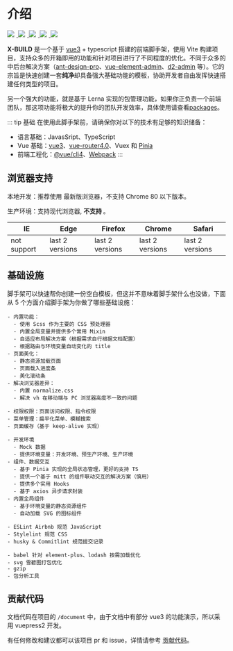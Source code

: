 # 介绍

<a href="https://v3.cn.vuejs.org/" target="blank">
  <img src="https://img.shields.io/badge/vue-3.0.0-brightgreen.svg" />
</a>
<a href="https://www.npmjs.com/package/x-build" target="blank">
  <img src="https://img.shields.io/npm/v/x-build/next" />
</a>
<a href="https://github.com/code-device/x-build/actions" target="blank">
  <img src="https://github.com/code-device/x-build/workflows/GitHub%20Actions/badge.svg" />
</a>
<a href="https://github.com/code-device/x-build/blob/next/LICENSE" target="blank">
  <img src="https://img.shields.io/github/license/mashape/apistatus.svg" />
</a>
<a href="https://github.com/code-device/x-build" target="blank">
  <img src="https://img.shields.io/github/stars/code-device/x-build.svg?style=social&label=Stars" />
</a>

<style>
a img{ padding-right: 5px; }
</style>

**X-BUILD** 是一个基于 [vue3](https://v3.cn.vuejs.org/) + typescript 搭建的前端脚手架，使用 Vite 构建项目，支持众多的开箱即用的功能和针对项目进行了不同程度的优化。不同于众多的中后台解决方案（[ant-design-pro](https://pro.ant.design/docs/getting-started-cn)、[vue-element-admin](https://panjiachen.github.io/vue-element-admin-site/zh/)、[d2-admin](https://d2.pub/zh/doc/d2-admin/) 等）。它的宗旨是快速创建一套**纯净**却具备强大基础功能的模板，协助开发者自由发挥快速搭建任何类型的项目。

另一个强大的功能，就是基于 Lerna 实现的包管理功能，如果你正负责一个前端团队，那这项功能将极大的提升你的团队开发效率，具体使用请查看[packages](/packages)。

::: tip 基础
在使用此脚手架前，请确保你对以下的技术有足够的知识储备：

- 语言基础：JavasSript、TypeScript
- Vue 基础：[vue3](https://v3.cn.vuejs.org/)、[vue-router4.0](https://next.router.vuejs.org/)、Vuex 和 [Pinia](https://pinia.esm.dev/)
- 前端工程化：[@vue/cli4](https://cli.vuejs.org/zh/guide/)、[Webpack](https://webpack.docschina.org/concepts/)
:::

## 浏览器支持

本地开发：推荐使用 <Badge text="Chrome" vertical="middle" /> 最新版浏览器，不支持 Chrome 80 以下版本。

生产环境：支持现代浏览器, **不支持 <Badge type="danger" text="IE" vertical="middle" />**。

| IE          | Edge            | Firefox         | Chrome          | Safari          |
| ----------- | --------------- | --------------- | --------------- | --------------- |
| not support | last 2 versions | last 2 versions | last 2 versions | last 2 versions |

## 基础设施

脚手架可以快速帮你创建一份空白模板，但这并不意味着脚手架什么也没做，下面从 5 个方面介绍脚手架为你做了哪些基础设施：

<CodeGroup>
  <CodeGroupItem title="&nbsp;UI&nbsp;">

```bash:no-line-numbers
- 内置功能：
  - 使用 Scss 作为主要的 CSS 预处理器
  - 内置全局变量并提供多个常用 Mixin
  - 自适应布局解决方案（根据需求自行根据文档配置）
  - 根据路由与环境变量自动变化的 title
- 页面美化：
  - 静态资源加载页面
  - 页面载入进度条
  - 美化滚动条
- 解决浏览器差异：
  - 内置 normalize.css
  - 解决 vh 在移动端与 PC 浏览器高度不一致的问题
```

  </CodeGroupItem>

  <CodeGroupItem title="&nbsp;路由&nbsp;">

```bash:no-line-numbers
- 权限权限：页面访问权限、指令权限
- 菜单管理：扁平化菜单、模糊搜索
- 页面缓存（基于 keep-alive 实现）
```

  </CodeGroupItem>
  <CodeGroupItem title="&nbsp;功能&nbsp;">

```bash:no-line-numbers
- 开发环境
  - Mock 数据
  - 提供环境变量：开发环境、预生产环境、生产环境
- 组件、数据交互
  - 基于 Pinia 实现的全局状态管理，更好的支持 TS
  - 提供一个基于 mitt 的组件联动交互的解决方案（慎用）
  - 提供多个实用 Hooks
  - 基于 axios 异步请求封装
- 内置全局组件
  - 基于环境变量的静态资源组件
  - 自动加载 SVG 的图标组件
```

  </CodeGroupItem>
  <CodeGroupItem title="&nbsp;规范&nbsp;">

```bash:no-line-numbers
- ESLint Airbnb 规范 JavaScript
- Stylelint 规范 CSS
- husky & Commitlint 规范提交记录
```

  </CodeGroupItem>
  <CodeGroupItem title="&nbsp;优化&nbsp;">

```bash:no-line-numbers
- babel 针对 element-plus、lodash 按需加载优化
- svg 雪碧图打包优化
- gzip
- 包分析工具
```

  </CodeGroupItem>
</CodeGroup>

## 贡献代码

文档代码在项目的 `/document` 中，由于文档中有部分 vue3 的功能演示，所以采用 vuepress2 开发。

有任何修改和建议都可以该项目 pr 和 issue，详情请参考 [贡献代码](/Contribution.md)。
